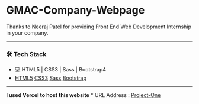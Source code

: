 # GMAC-Company-Webpage
 Thanks to Neeraj Patel for providing Front End Web Development Internship in your company.

---

### 🛠 Tech Stack

- 💻 HTML5 | CSS3 | Sass | Bootstrap4
-  [HTML5](https://www.w3schools.com/html/) [CSS3](https://www.w3schools.com/css/default.asp) [Sass](https://sass-lang.com/) [Bootstrap](https://getbootstrap.com/) 
---

 **I used Vercel to host this website**
    * URL Address : [Project-One](https://gmac-web-company-project-one.vercel.app/)
